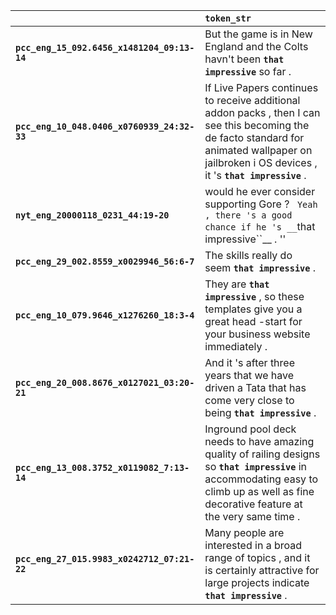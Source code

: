 |                                             | `token_str`                                                                                                                                                                                         |
|:--------------------------------------------|:----------------------------------------------------------------------------------------------------------------------------------------------------------------------------------------------------|
| **`pcc_eng_15_092.6456_x1481204_09:13-14`** | But the game is in New England and the Colts havn't been __``that impressive``__ so far .                                                                                                           |
| **`pcc_eng_10_048.0406_x0760939_24:32-33`** | If Live Papers continues to receive additional addon packs , then I can see this becoming the de facto standard for animated wallpaper on jailbroken i OS devices , it 's __``that impressive``__ . |
| **`nyt_eng_20000118_0231_44:19-20`**        | would he ever consider supporting Gore ? `` Yeah , there 's a good chance if he 's __``that impressive``__ . ''                                                                                     |
| **`pcc_eng_29_002.8559_x0029946_56:6-7`**   | The skills really do seem __``that impressive``__ .                                                                                                                                                 |
| **`pcc_eng_10_079.9646_x1276260_18:3-4`**   | They are __``that impressive``__ , so these templates give you a great head -start for your business website immediately .                                                                          |
| **`pcc_eng_20_008.8676_x0127021_03:20-21`** | And it 's after three years that we have driven a Tata that has come very close to being __``that impressive``__ .                                                                                  |
| **`pcc_eng_13_008.3752_x0119082_7:13-14`**  | Inground pool deck needs to have amazing quality of railing designs so __``that impressive``__ in accommodating easy to climb up as well as fine decorative feature at the very same time .         |
| **`pcc_eng_27_015.9983_x0242712_07:21-22`** | Many people are interested in a broad range of topics , and it is certainly attractive for large projects indicate __``that impressive``__ .                                                        |